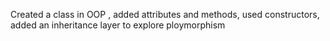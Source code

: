 Created a class in OOP , added attributes and methods, used constructors, added an inheritance layer to explore ploymorphism
